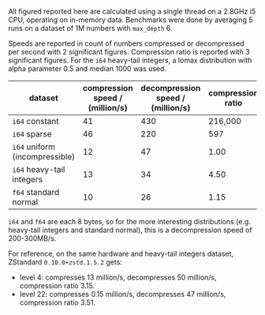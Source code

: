 All figured reported here are calculated using a single thread on a
2.8GHz i5 CPU, operating on in-memory data.
Benchmarks were done by averaging 5 runs on a dataset of 1M numbers
with `max_depth` 6.

Speeds are reported in count of numbers compressed or decompressed
per second with 2 significant figures.
Compression ratio is reported with 3 significant figures.
For the `i64` heavy-tail integers, a lomax distribution with alpha parameter 0.5 and median 1000 was used.

| dataset | compression speed / (million/s) | decompression speed / (million/s) | compression ratio |
--- | --- | --- | ---
| `i64` constant | 41 | 430 | 216,000 |
| `i64` sparse | 46 | 220 | 597 |
| `i64` uniform (incompressible) | 12 | 47 | 1.00 |
| `i64` heavy-tail integers | 13 | 34 | 4.50 |
| `f64` standard normal | 10 | 26 | 1.15 |

`i64` and `f64` are each 8 bytes, so for the more interesting distributions
(e.g. heavy-tail integers and standard normal),
this is a decompression speed of 200-300MB/s.

For reference, on the same hardware and heavy-tail integers dataset, ZStandard
`0.10.0+zstd.1.5.2` gets:

* level 4: compresses 13 million/s, decompresses 50 million/s, compression
ratio 3.15.
* level 22: compresses 0.15 million/s, decompresses 47 million/s,
compression ratio 3.51.
